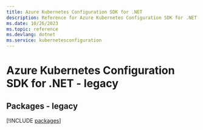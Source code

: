 ```yaml
---
title: Azure Kubernetes Configuration SDK for .NET
description: Reference for Azure Kubernetes Configuration SDK for .NET
ms.date: 10/26/2023
ms.topic: reference
ms.devlang: dotnet
ms.service: kubernetesconfiguration
---
```

# Azure Kubernetes Configuration SDK for .NET - legacy
## Packages - legacy
[!INCLUDE [packages](kubernetes-configuration-index.md)]